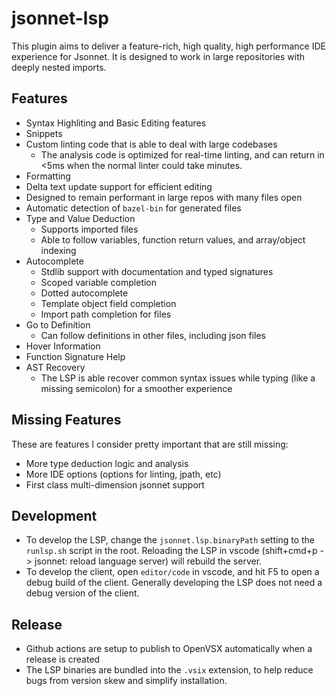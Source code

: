 # jsonnet-lsp

This plugin aims to deliver a feature-rich, high quality, high performance IDE experience for Jsonnet. It is designed to work in large repositories with deeply nested imports.

## Features
* Syntax Highliting and Basic Editing features
* Snippets
* Custom linting code that is able to deal with large codebases
    * The analysis code is optimized for real-time linting, and can return in <5ms when the normal linter could take minutes.
* Formatting
* Delta text update support for efficient editing
* Designed to remain performant in large repos with many files open
* Automatic detection of `bazel-bin` for generated files
* Type and Value Deduction
    * Supports imported files
    * Able to follow variables, function return values, and array/object indexing
* Autocomplete
    * Stdlib support with documentation and typed signatures
    * Scoped variable completion
    * Dotted autocomplete
    * Template object field completion
    * Import path completion for files
* Go to Definition
    * Can follow definitions in other files, including json files
* Hover Information
* Function Signature Help
* AST Recovery
    * The LSP is able recover common syntax issues while typing (like a missing semicolon) for a smoother experience

## Missing Features
These are features I consider pretty important that are still missing:
* More type deduction logic and analysis
* More IDE options (options for linting, jpath, etc)
* First class multi-dimension jsonnet support

## Development

* To develop the LSP, change the `jsonnet.lsp.binaryPath` setting to the `runlsp.sh` script in the root. Reloading the LSP in vscode (shift+cmd+p -> jsonnet: reload language server) will rebuild the server.
* To develop the client, open `editor/code` in vscode, and hit F5 to open a debug build of the client. Generally developing the LSP does not need a debug version of the client.

## Release

* Github actions are setup to publish to OpenVSX automatically when a release is created
* The LSP binaries are bundled into the `.vsix` extension, to help reduce bugs from version skew and simplify installation.
